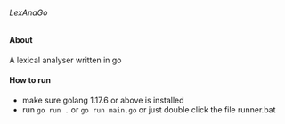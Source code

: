 ###### LexAnaGo

#### About

A lexical analyser written in go

#### How to run

- make sure golang 1.17.6 or above is installed
- run `go run .` or `go run main.go` or just double click the file runner.bat
